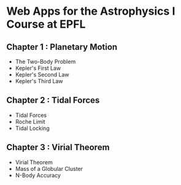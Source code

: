 # Web Apps for the Astrophysics I Course at EPFL

## Chapter 1 : Planetary Motion

- The Two-Body Problem
- Kepler's First Law
- Kepler's Second Law
- Kepler's Third Law

## Chapter 2 : Tidal Forces

- Tidal Forces
- Roche Limit
- Tidal Locking

## Chapter 3 : Virial Theorem

- Virial Theorem
- Mass of a Globular Cluster
- N-Body Accuracy
